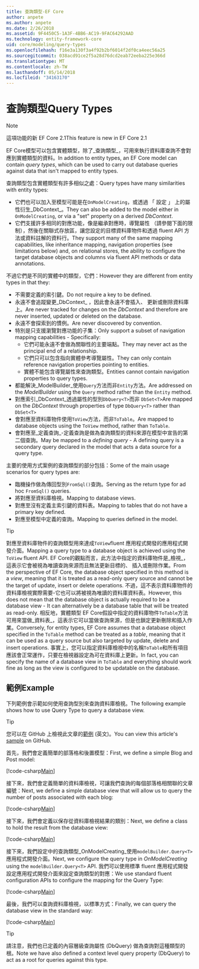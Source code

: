 ```yaml
---
title: 查詢類型-EF Core
author: anpete
ms.author: anpete
ms.date: 2/26/2018
ms.assetid: 9F4450C5-1A3F-4BB6-AC19-9FAC64292AAD
ms.technology: entity-framework-core
uid: core/modeling/query-types
ms.openlocfilehash: f16e3a130f3a4f92b2bf6014f2df0ca4eec56a25
ms.sourcegitcommit: 038acd91ce2f5a28d76dcd2eab72eeba225e366d
ms.translationtype: MT
ms.contentlocale: zh-TW
ms.lasthandoff: 05/14/2018
ms.locfileid: "34163170"
---
```

# <a name="query-types"></a><span data-ttu-id="2143c-102">查詢類型</span><span class="sxs-lookup"><span data-stu-id="2143c-102">Query Types</span></span>
> [!NOTE]
> <span data-ttu-id="2143c-103">這項功能的新 EF Core 2.1</span><span class="sxs-lookup"><span data-stu-id="2143c-103">This feature is new in EF Core 2.1</span></span>

<span data-ttu-id="2143c-104">EF Core模型可以包含實體類型，除了_查詢類型_，可用來執行資料庫查詢不會對應到實體類型的資料。</span><span class="sxs-lookup"><span data-stu-id="2143c-104">In addition to entity types, an EF Core model can contain _query types_, which can be used to carry out database queries against data that isn't mapped to entity types.</span></span>

<span data-ttu-id="2143c-105">查詢類型包含實體類型有許多相似之處：</span><span class="sxs-lookup"><span data-stu-id="2143c-105">Query types have many similarities with entity types:</span></span>

- <span data-ttu-id="2143c-106">它們也可以加入至模型可能是在`OnModelCreating`，或透過 「 設定 」 上的屬性衍生_DbContext_。</span><span class="sxs-lookup"><span data-stu-id="2143c-106">They can also be added to the model either in `OnModelCreating`, or via a "set" property on a derived _DbContext_.</span></span>
- <span data-ttu-id="2143c-107">它們支援許多相同的對應功能，像是繼承對應時，導覽屬性 （請參閱下面的限制），然後在關聯式存放區，讓您設定的目標資料庫物件和透過 fluent API 方法或資料註解的資料行。</span><span class="sxs-lookup"><span data-stu-id="2143c-107">They support many of the same mapping capabilities, like inheritance mapping, navigation properties (see limitations below) and, on relational stores, the ability to configure the target database objects and columns via fluent API methods or data annotations.</span></span>

<span data-ttu-id="2143c-108">不過它們是不同的實體中的類型，它們：</span><span class="sxs-lookup"><span data-stu-id="2143c-108">However they are different from entity types in that they:</span></span>

- <span data-ttu-id="2143c-109">不需要定義的索引鍵。</span><span class="sxs-lookup"><span data-stu-id="2143c-109">Do not require a key to be defined.</span></span>
- <span data-ttu-id="2143c-110">永遠不會追蹤變更_DbContext_ ，因此會永遠不會插入、 更新或刪除資料庫上。</span><span class="sxs-lookup"><span data-stu-id="2143c-110">Are never tracked for changes on the _DbContext_ and therefore are never inserted, updated or deleted on the database.</span></span>
- <span data-ttu-id="2143c-111">永遠不會探索到的慣例。</span><span class="sxs-lookup"><span data-stu-id="2143c-111">Are never discovered by convention.</span></span>
- <span data-ttu-id="2143c-112">特別是只支援瀏覽對應功能的子集：</span><span class="sxs-lookup"><span data-stu-id="2143c-112">Only support a subset of navigation mapping capabilities - Specifically:</span></span>
  - <span data-ttu-id="2143c-113">它們可能永遠不會做為關聯性的主要端點。</span><span class="sxs-lookup"><span data-stu-id="2143c-113">They may never act as the principal end of a relationship.</span></span>
  - <span data-ttu-id="2143c-114">它們只可以包含指向實體參考導覽屬性。</span><span class="sxs-lookup"><span data-stu-id="2143c-114">They can only contain reference navigation properties pointing to entities.</span></span>
  - <span data-ttu-id="2143c-115">實體不能包含導覽屬性來查詢類型。</span><span class="sxs-lookup"><span data-stu-id="2143c-115">Entities cannot contain navigation properties to query types.</span></span>
- <span data-ttu-id="2143c-116">都能解決_ModelBuilder_使用`Query`方法而非`Entity`方法。</span><span class="sxs-lookup"><span data-stu-id="2143c-116">Are addressed on the _ModelBuilder_ using the `Query` method rather than the `Entity` method.</span></span>
- <span data-ttu-id="2143c-117">對應索引_DbContext_透過屬性的型別`DbQuery<T>`而非 `DbSet<T>`</span><span class="sxs-lookup"><span data-stu-id="2143c-117">Are mapped on the _DbContext_ through properties of type `DbQuery<T>` rather than `DbSet<T>`</span></span>
- <span data-ttu-id="2143c-118">會對應至資料庫物件使用`ToView`方法，而非`ToTable`。</span><span class="sxs-lookup"><span data-stu-id="2143c-118">Are mapped to database objects using the `ToView` method, rather than `ToTable`.</span></span>
- <span data-ttu-id="2143c-119">會對應至_定義查詢_-定義查詢是做為查詢類型的資料來源在模型中宣告的第二個查詢。</span><span class="sxs-lookup"><span data-stu-id="2143c-119">May be mapped to a _defining query_ - A defining query is a secondary query declared in the model that acts a data source for a query type.</span></span>

<span data-ttu-id="2143c-120">主要的使用方式案例的查詢類型的部分包括：</span><span class="sxs-lookup"><span data-stu-id="2143c-120">Some of the main usage scenarios for query types are:</span></span>

- <span data-ttu-id="2143c-121">臨機操作做為傳回型別`FromSql()`查詢。</span><span class="sxs-lookup"><span data-stu-id="2143c-121">Serving as the return type for ad hoc `FromSql()` queries.</span></span>
- <span data-ttu-id="2143c-122">將對應至資料庫檢視。</span><span class="sxs-lookup"><span data-stu-id="2143c-122">Mapping to database views.</span></span>
- <span data-ttu-id="2143c-123">對應至沒有定義主索引鍵的資料表。</span><span class="sxs-lookup"><span data-stu-id="2143c-123">Mapping to tables that do not have a primary key defined.</span></span>
- <span data-ttu-id="2143c-124">對應至模型中定義的查詢。</span><span class="sxs-lookup"><span data-stu-id="2143c-124">Mapping to queries defined in the model.</span></span>

> [!TIP]
> <span data-ttu-id="2143c-125">對應至資料庫物件的查詢類型用來達成`ToView`fluent 應用程式開發的應用程式開發介面。</span><span class="sxs-lookup"><span data-stu-id="2143c-125">Mapping a query type to a database object is achieved using the `ToView` fluent API.</span></span> <span data-ttu-id="2143c-126">EF Core的觀點而言，此方法中指定的資料庫物件是_檢視_，這表示它會被視為唯讀查詢來源而且無法更新目標的、 插入或刪除作業。</span><span class="sxs-lookup"><span data-stu-id="2143c-126">From the perspective of EF Core, the database object specified in this method is a _view_, meaning that it is treated as a read-only query source and cannot be the target of update, insert or delete operations.</span></span> <span data-ttu-id="2143c-127">不過，這不表示資料庫物件的資料庫檢視實際需要-它也可以將被視為唯讀的資料庫資料表。</span><span class="sxs-lookup"><span data-stu-id="2143c-127">However, this does not mean that the database object is actually required to be a database view - It can alternatively be a database table that will be treated as read-only.</span></span> <span data-ttu-id="2143c-128">相反地，實體類型 EF Core假設中指定的資料庫物件`ToTable`方法可用來當做_資料表_，這表示它可以當做查詢來源，但是也鎖定更新刪除和插入作業。</span><span class="sxs-lookup"><span data-stu-id="2143c-128">Conversely, for entity types, EF Core assumes that a database object specified in the `ToTable` method can be treated as a _table_, meaning that it can be used as a query source but also targeted by update, delete and insert operations.</span></span> <span data-ttu-id="2143c-129">事實上，您可以指定資料庫檢視中的名稱`ToTable`和所有項目應該會正常運作，只要在檢視器設定為可在資料庫上更新。</span><span class="sxs-lookup"><span data-stu-id="2143c-129">In fact, you can specify the name of a database view in `ToTable` and everything should work fine as long as the view is configured to be updatable on the database.</span></span>

## <a name="example"></a><span data-ttu-id="2143c-130">範例</span><span class="sxs-lookup"><span data-stu-id="2143c-130">Example</span></span>

<span data-ttu-id="2143c-131">下列範例會示範如何使用查詢型別來查詢資料庫檢視。</span><span class="sxs-lookup"><span data-stu-id="2143c-131">The following example shows how to use Query Type to query a database view.</span></span>

> [!TIP]
> <span data-ttu-id="2143c-132">您可以在 GitHub 上檢視此文章的[範例](https://github.com/aspnet/EntityFrameworkCore/tree/dev/samples/QueryTypes) \(英文\)。</span><span class="sxs-lookup"><span data-stu-id="2143c-132">You can view this article's [sample](https://github.com/aspnet/EntityFrameworkCore/tree/dev/samples/QueryTypes) on GitHub.</span></span>

<span data-ttu-id="2143c-133">首先，我們會定義簡單的部落格和後置模型：</span><span class="sxs-lookup"><span data-stu-id="2143c-133">First, we define a simple Blog and Post model:</span></span>

[!code-csharp[Main](../../../efcore-dev/samples/QueryTypes/Program.cs#Entities)]

<span data-ttu-id="2143c-134">接下來，我們會定義簡單的資料庫檢視，可讓我們查詢的每個部落格相關聯的文章編號：</span><span class="sxs-lookup"><span data-stu-id="2143c-134">Next, we define a simple database view that will allow us to query the number of posts associated with each blog:</span></span>

[!code-csharp[Main](../../../efcore-dev/samples/QueryTypes/Program.cs#View)]

<span data-ttu-id="2143c-135">接下來，我們會定義以保存從資料庫檢視結果的類別：</span><span class="sxs-lookup"><span data-stu-id="2143c-135">Next, we define a class to hold the result from the database view:</span></span>

[!code-csharp[Main](../../../efcore-dev/samples/QueryTypes/Program.cs#QueryType)]

<span data-ttu-id="2143c-136">接下來，我們設定中的查詢類型_OnModelCreating_使用`modelBuilder.Query<T>`應用程式開發介面。</span><span class="sxs-lookup"><span data-stu-id="2143c-136">Next, we configure the query type in _OnModelCreating_ using the `modelBuilder.Query<T>` API.</span></span>
<span data-ttu-id="2143c-137">我們可以使用標準 fluent 應用程式開發設定應用程式開發介面來設定查詢類型的對應：</span><span class="sxs-lookup"><span data-stu-id="2143c-137">We use standard fluent configuration APIs to configure the mapping for the Query Type:</span></span>

[!code-csharp[Main](../../../efcore-dev/samples/QueryTypes/Program.cs#Configuration)]

<span data-ttu-id="2143c-138">最後，我們可以查詢資料庫檢視，以標準方式：</span><span class="sxs-lookup"><span data-stu-id="2143c-138">Finally, we can query the database view in the standard way:</span></span>

[!code-csharp[Main](../../../efcore-dev/samples/QueryTypes/Program.cs#Query)]

> [!TIP]
> <span data-ttu-id="2143c-139">請注意，我們也已定義的內容層級查詢屬性 (DbQuery) 做為查詢對這種類型的根。</span><span class="sxs-lookup"><span data-stu-id="2143c-139">Note we have also defined a context level query property (DbQuery) to act as a root for queries against this type.</span></span>

